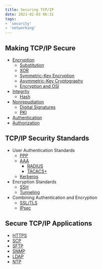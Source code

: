 ```yaml
---
title: Securing TCP/IP
date: 2021-02-03 06:31
tags:
- 'security'
- 'networking'
---
```


## Making TCP/IP Secure
* [Encryption](20210203065957-encryption.md)
	+ [Substitution](20210203071204-substitution.md)
	+ [XOR](20210203071729-xor.md)
	+ [Symmetric-Key Encryption](20210203072917-symmetric-key-encryption.md)
	+ [Asymmetric-Key Cryptography](20210204062304-asymmetric-key-cryptography.md)
	+ [Encryption and OSI](20210204064651-encryption-and-osi.md)
* [Integrity](20210203070205-integrity.md)
	+ [Hash](20210204070129-hash.md)
* [Nonrepudiation](20210203070331-nonrepudiation.md)
	+ [Digital Signatures](20210204073238-digital-signatures.md)
	+ [PKI](20210204074249-pki.md)
* [Authentication](20210203070437-authentication.md)
* [Authorization](20210203070616-authorization.md)

## TCP/IP Security Standards
* User Authentication Standards
	+ [PPP](20210205061226-ppp.md)
	+ [AAA](20210205062536-aaa.md)
		+ [RADIUS](20210205063638-radius.md)
		+ [TACACS+](20210205064836-tacacs.md)
	+ [Kerberos](20210205065325-kerberos.md)
* Encryption Standards
	+ [SSH](20201111154539-ssh.md) 
	+ [Tunneling](20210205073028-tunneling.md)
* Combining Authentication and Encryption
	+ [SSL/TLS](20210205073438-ssl-tls.md)
	+ [IPsec](20210205075113-ipsec.md)

## Secure TCP/IP Applications
* [HTTPS](20201110150126-https.md)
* [SCP](20210206085805-scp.md) 
* [SFTP](20210206085958-sftp.md)
* [SNMP](20210206090201-snmp.md)
* [LDAP](20210206090730-ldap.md)
* [NTP](20201109143701-ntp-sntp.md)
